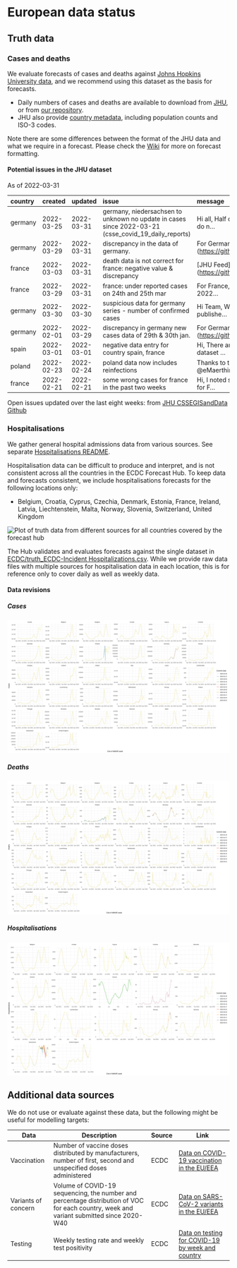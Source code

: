 European data status
================

## Truth data

### Cases and deaths

We evaluate forecasts of cases and deaths against [Johns Hopkins
University data](https://github.com/CSSEGISandData/COVID-19), and we
recommend using this dataset as the basis for forecasts.

  - Daily numbers of cases and deaths are available to download from
    [JHU](https://github.com/CSSEGISandData/COVID-19/tree/master/csse_covid_19_data/csse_covid_19_time_series),
    or from [our
    repository](https://github.com/epiforecasts/covid19-forecast-hub-europe/data-truth).
  - JHU also provide [country
    metadata](https://github.com/CSSEGISandData/COVID-19/blob/master/csse_covid_19_data/UID_ISO_FIPS_LookUp_Table.csv),
    including population counts and ISO-3 codes.

Note there are some differences between the format of the JHU data and
what we require in a forecast. Please check the
[Wiki](https://github.com/epiforecasts/covid19-forecast-hub-europe/wiki/Targets-and-horizons#truth-data)
for more on forecast formatting.

#### Potential issues in the JHU dataset

As of 2022-03-31

| country | created    | updated    | issue                                                                                                   | message                                                 | url                                                      |
| :------ | :--------- | :--------- | :------------------------------------------------------------------------------------------------------ | :------------------------------------------------------ | :------------------------------------------------------- |
| germany | 2022-03-25 | 2022-03-31 | germany, niedersachsen to unknown no update in cases since 2022-03-21 (csse\_covid\_19\_daily\_reports) | Hi all, Half of the German states (+Unknown) do n…      | <https://github.com/CSSEGISandData/COVID-19/issues/5556> |
| germany | 2022-03-29 | 2022-03-31 | discrepancy in the data of germany.                                                                     | For Germany, As per the \[JHU\](<https://github.com/C>… | <https://github.com/CSSEGISandData/COVID-19/issues/5566> |
| france  | 2022-03-03 | 2022-03-31 | death data is not correct for france: negative value & discrepancy                                      | \[JHU Feed\](<https://github.com/CSSEGISandData/COVID>… | <https://github.com/CSSEGISandData/COVID-19/issues/5489> |
| france  | 2022-03-29 | 2022-03-31 | france: under reported cases on 24th and 25th mar                                                       | For France, daily cases on the dates Mar 24th 2022…     | <https://github.com/CSSEGISandData/COVID-19/issues/5567> |
| germany | 2022-03-30 | 2022-03-30 | suspicious data for germany series - number of confirmed cases                                          | Hi Team, We have observed that the value publishe…      | <https://github.com/CSSEGISandData/COVID-19/issues/5570> |
| germany | 2022-02-01 | 2022-03-29 | discrepancy in germany new cases data of 29th & 30th jan.                                               | For Germany, As per the \[feed\](<https://github.com/>… | <https://github.com/CSSEGISandData/COVID-19/issues/5324> |
| spain   | 2022-03-01 | 2022-03-01 | negative data entry for country spain, france                                                           | Hi, There are many negative entries on a dataset …      | <https://github.com/CSSEGISandData/COVID-19/issues/5480> |
| poland  | 2022-02-23 | 2022-02-24 | poland data now includes reinfections                                                                   | Thanks to the help of @jbracher and @eMaerthin, we…     | <https://github.com/CSSEGISandData/COVID-19/issues/5456> |
| france  | 2022-02-21 | 2022-02-21 | some wrong cases for france in the past two weeks                                                       | Hi, I noted some mistakes in the daily cases for F…     | <https://github.com/CSSEGISandData/COVID-19/issues/5433> |

Open issues updated over the last eight weeks: from [JHU CSSEGISandData
Github](https://github.com/CSSEGISandData/COVID-19/)

### Hospitalisations

We gather general hospital admissions data from various sources. See
separate [Hospitalisations
README](https://github.com/epiforecasts/covid19-forecast-hub-europe/tree/main/code/auto_download/hospitalisations#readme).

Hospitalisation data can be difficult to produce and interpret, and is
not consistent across all the countries in the ECDC Forecast Hub. To
keep data and forecasts consistent, we include hospitalisations
forecasts for the following locations only:

  - Belgium, Croatia, Cyprus, Czechia, Denmark, Estonia, France,
    Ireland, Latvia, Liechtenstein, Malta, Norway, Slovenia,
    Switzerland, United Kingdom

![Plot of truth data from different sources for all countries covered by
the forecast hub](plots/hospitalisations.svg)

The Hub validates and evaluates forecasts against the single dataset in
[ECDC/truth\_ECDC-Incident
Hospitalizations.csv](ECDC/truth_ECDC-Incident%20Hospitalizations.csv).
While we provide raw data files with multiple sources for
hospitalisation data in each location, this is for reference only to
cover daily as well as weekly data.

#### Data revisions

##### Cases

![Plot of revisions in case data](plots/revisions-Cases.svg)

##### Deaths

![Plot of revisions in case data](plots/revisions-Deaths.svg)

##### Hospitalisations

![Plot of revisions in case data](plots/revisions-Hospitalizations.svg)

## Additional data sources

We do not use or evaluate against these data, but the following might be
useful for modelling targets:

| Data                | Description                                                                                                                              | Source | Link                                                                                                                            |
| ------------------- | ---------------------------------------------------------------------------------------------------------------------------------------- | ------ | ------------------------------------------------------------------------------------------------------------------------------- |
| Vaccination         | Number of vaccine doses distributed by manufacturers, number of first, second and unspecified doses administered                         | ECDC   | [Data on COVID-19 vaccination in the EU/EEA](https://www.ecdc.europa.eu/en/publications-data/data-covid-19-vaccination-eu-eea)  |
| Variants of concern | Volume of COVID-19 sequencing, the number and percentage distribution of VOC for each country, week and variant submitted since 2020-W40 | ECDC   | [Data on SARS-CoV-2 variants in the EU/EEA](https://www.ecdc.europa.eu/en/publications-data/data-virus-variants-covid-19-eueea) |
| Testing             | Weekly testing rate and weekly test positivity                                                                                           | ECDC   | [Data on testing for COVID-19 by week and country](https://www.ecdc.europa.eu/en/publications-data/covid-19-testing)            |
